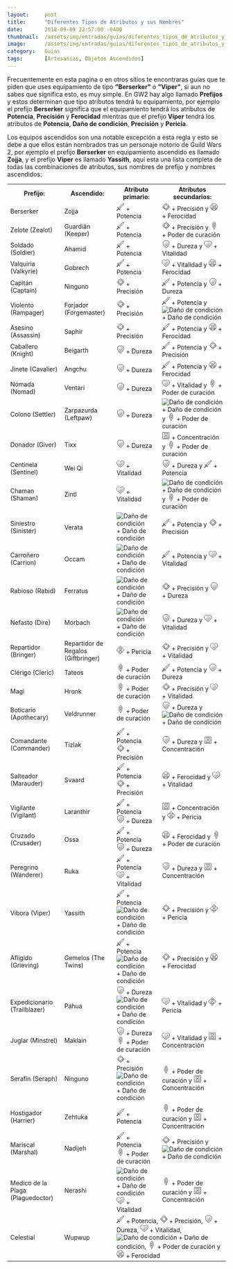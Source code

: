 ```yaml
---
layout:     post
title:      "Diferentes Tipos de Atributos y sus Nombres"
date:       2018-09-09 22:57:00 -0400
thumbnail:  /assets/img/entradas/guias/diferentes_tipos_de_atributos_y_sus_nombres_thumbnail.png
image:      /assets/img/entradas/guias/diferentes_tipos_de_atributos_y_sus_nombres.png
category:   Guias
tags:       [Artesanias, Objetos Ascendidos]
---
```


<p>Frecuentemente en esta pagina o en otros sitios te encontraras guías que te piden que uses equipamiento de tipo <strong>"Berserker"</strong> o <strong>"Viper"</strong>, si aun no sabes que significa esto, es muy simple. En GW2 hay algo llamado <strong>Prefijos</strong> y estos determinan que tipo atributos tendrá tu equipamiento, por ejemplo el prefijo <strong>Berserker</strong> significa que el equipamiento tendrá los atributos de <strong>Potencia</strong>, <strong>Precisión</strong> y <strong>Ferocidad</strong> mientras que el prefijo <strong>Viper</strong> tendrá los atributos de <strong>Potencia</strong>, <strong>Daño de condición</strong>, <strong>Precisión</strong> y <strong>Pericia</strong>.</p>

<p>Los equipos ascendidos son una notable excepción a esta regla y esto se debe a que ellos están nombrados tras un personaje notorio de Guild Wars 2, por ejemplo el prefijo <strong>Berserker</strong> en equipamiento ascendido es llamado <strong>Zojja</strong>, y el prefijo <strong>Viper</strong> es llamado <strong>Yassith</strong>, aquí esta una lista completa de todas las combinaciones de atributos, sus nombres de prefijo y nombres ascendidos:</p>

<table style="width:100%">
  <tr>
    <th>Prefijo:</th>
    <th>Ascendido:</th>
    <th>Atributo primario:</th>
    <th>Atributos secundarios:</th>
  </tr>
  <tr>
    <td>Berserker</td>
    <td>Zojja</td>
    <td><img style="width:18px!important;height:18px!important;" class="inline-img" src="/assets/img/Potencia.png" alt="Potencia"> + Potencia</td>
    <td><img width="18" class="inline-img" src="/assets/img/Precision.png" alt="Precisión"> + Precisión y <img width="18" class="inline-img" src="/assets/img/Ferocidad.png" alt="Ferocidad"> + Ferocidad</td>
  </tr>
  <tr>
    <td>Zelote (Zealot)</td>
    <td>Guardián (Keeper)</td>
    <td><img width="18" class="inline-img" src="/assets/img/Potencia.png" alt="Potencia"> + Potencia</td>
    <td><img  class="inline-img" src="/assets/img/Precision.png" alt="Precisión"> + Precisión y <img width="18" class="inline-img" src="/assets/img/Poder_de_curacion.png" alt="Poder de curación"> + Poder de curación</td>
  </tr>
  <tr>
    <td>Soldado (Soldier)</td>
    <td>Ahamid</td>
    <td><img width="18" class="inline-img" src="/assets/img/Potencia.png" alt="Potencia"> + Potencia</td>
    <td><img width="18" class="inline-img" src="/assets/img/Dureza.png" alt="Dureza"> + Dureza y <img width="18" class="inline-img" src="/assets/img/Vitalidad.png" alt="Vitalidad"> + Vitalidad</td>
  </tr>
  <tr>
    <td>Valquiria (Valkyrie)</td>
    <td>Gobrech</td>
    <td><img width="18" class="inline-img" src="/assets/img/Potencia.png" alt="Potencia"> + Potencia</td>
    <td><img width="18" class="inline-img" src="/assets/img/Vitalidad.png" alt="Vitalidad"> + Vitalidad y <img width="18" class="inline-img" src="/assets/img/Ferocidad.png" alt="Ferocidad"> + Ferocidad</td>
  </tr>
  <tr>
    <td>Capitán (Captain)</td>
    <td><span class="not-available">Ninguno</span></td>
    <td><img width="18" class="inline-img" src="/assets/img/Precision.png" alt="Precisión"> + Precisión</td>
    <td><img width="18" class="inline-img" src="/assets/img/Potencia.png" alt="Potencia"> + Potencia y <img width="18" class="inline-img" src="/assets/img/Dureza.png" alt="Dureza"> + Dureza</td>
  </tr>
  <tr>
    <td>Violento (Rampager)</td>
    <td>Forjador (Forgemaster)</td>
    <td><img width="18" class="inline-img" src="/assets/img/Precision.png" alt="Precisión"> + Precisión</td>
    <td><img width="18" class="inline-img" src="/assets/img/Potencia.png" alt="Potencia"> + Potencia y <img width="18" class="inline-img" src="/assets/img/Daño_de_condicion.png" alt="Daño de condición"> + Daño de condición</td>
  </tr>
  <tr>
    <td>Asesino (Assassin)</td>
    <td>Saphir</td>
    <td><img width="18" class="inline-img" src="/assets/img/Precision.png" alt="Precisión"> + Precisión</td>
    <td><img width="18" class="inline-img" src="/assets/img/Potencia.png" alt="Potencia"> + Potencia y <img width="18" class="inline-img" src="/assets/img/Ferocidad.png" alt="Ferocidad"> + Ferocidad</td>
  </tr>
  <tr>
    <td>Caballero (Knight)</td>
    <td>Beigarth</td>
    <td><img width="18" class="inline-img" src="/assets/img/Dureza.png" alt="Dureza"> + Dureza</td>
    <td><img width="18" class="inline-img" src="/assets/img/Potencia.png" alt="Potencia"> + Potencia y <img width="18" class="inline-img" src="/assets/img/Precision.png" alt="Precisión"> + Precisión</td>
  </tr>
  <tr>
    <td>Jinete (Cavalier)</td>
    <td>Angchu</td>
    <td><img width="18" class="inline-img" src="/assets/img/Dureza.png" alt="Dureza"> + Dureza</td>
    <td><img width="18" class="inline-img" src="/assets/img/Potencia.png" alt="Potencia"> + Potencia y <img width="18" class="inline-img" src="/assets/img/Ferocidad.png" alt="Ferocidad"> + Ferocidad</td>
  </tr>
  <tr>
    <td>Nómada (Nomad)</td>
    <td>Ventari</td>
    <td><img width="18" class="inline-img" src="/assets/img/Dureza.png" alt="Dureza"> + Dureza</td>
    <td><img width="18" class="inline-img" src="/assets/img/Vitalidad.png" alt="Vitalidad"> + Vitalidad y <img width="18" class="inline-img" src="/assets/img/Poder_de_curacion.png" alt="Poder de curación"> + Poder de curación</td>
  </tr>
  <tr>
    <td>Colono (Settler)</td>
    <td>Zarpazurda (Leftpaw)</td>
    <td><img width="18" class="inline-img" src="/assets/img/Dureza.png" alt="Dureza"> + Dureza</td>
    <td><img width="18" class="inline-img" src="/assets/img/Daño_de_condicion.png" alt="Daño de condición"> + Daño de condición y <img width="18" class="inline-img" src="/assets/img/Poder_de_curacion.png" alt="Poder de curación"> + Poder de curación</td>
  </tr>
  <tr>
    <td>Donador (Giver)</td>
    <td>Tixx</td>
    <td><img width="18" class="inline-img" src="/assets/img/Dureza.png" alt="Dureza"> + Dureza</td>
    <td><img width="18" class="inline-img" src="/assets/img/Concentracion.png" alt="Concentración"> + Concentración y <img width="18" class="inline-img" src="/assets/img/Poder_de_curacion.png" alt="Poder de curación"> + Poder de curación</td>
  </tr>
  <tr>
    <td>Centinela (Sentinel)</td>
    <td>Wei Qi</td>
    <td><img width="18" class="inline-img" src="/assets/img/Vitalidad.png" alt="Vitalidad"> + Vitalidad</td>
    <td><img width="18" class="inline-img" src="/assets/img/Dureza.png" alt="Dureza"> + Dureza y <img width="18" class="inline-img" src="/assets/img/Potencia.png" alt="Potencia"> + Potencia</td>
  </tr>
  <tr>
    <td>Chaman (Shaman)</td>
    <td>Zintl</td>
    <td><img width="18" class="inline-img" src="/assets/img/Vitalidad.png" alt="Vitalidad"> + Vitalidad</td>
    <td><img width="18" class="inline-img" src="/assets/img/Daño_de_condicion.png" alt="Daño de condición"> + Daño de condición y <img width="18" class="inline-img" src="/assets/img/Poder_de_curacion.png" alt="Poder de curación"> + Poder de curación</td>
  </tr>
  <tr>
    <td>Siniestro (Sinister)</td>
    <td>Verata</td>
    <td><img width="18" class="inline-img" src="/assets/img/Daño_de_condicion.png" alt="Daño de condición"> + Daño de condición</td>
    <td><img width="18" class="inline-img" src="/assets/img/Potencia.png" alt="Potencia"> + Potencia y <img width="18" class="inline-img" src="/assets/img/Precision.png" alt="Precisión"> + Precisión</td>
  </tr>
  <tr>
    <td>Carroñero (Carrion)</td>
    <td>Occam</td>
    <td><img width="18" class="inline-img" src="/assets/img/Daño_de_condicion.png" alt="Daño de condición"> + Daño de condición</td>
    <td><img width="18" class="inline-img" src="/assets/img/Potencia.png" alt="Potencia"> + Potencia y <img width="18" class="inline-img" src="/assets/img/Vitalidad.png" alt="Vitalidad"> + Vitalidad</td>
  </tr>
  <tr>
    <td>Rabioso (Rabid)</td>
    <td>Ferratus</td>
    <td><img width="18" class="inline-img" src="/assets/img/Daño_de_condicion.png" alt="Daño de condición"> + Daño de condición</td>
    <td><img width="18" class="inline-img" src="/assets/img/Precision.png" alt="Precisión"> + Precisión y <img width="18" class="inline-img" src="/assets/img/Dureza.png" alt="Dureza"> + Dureza</td>
  </tr>
  <tr>
    <td>Nefasto (Dire)</td>
    <td>Morbach</td>
    <td><img width="18" class="inline-img" src="/assets/img/Daño_de_condicion.png" alt="Daño de condición"> + Daño de condición</td>
    <td><img width="18" class="inline-img" src="/assets/img/Dureza.png" alt="Dureza"> + Dureza y <img width="18" class="inline-img" src="/assets/img/Vitalidad.png" alt="Vitalidad"> + Vitalidad</td>
  </tr>
  <tr>
    <td>Repartidor (Bringer)</td>
    <td>Repartidor de Regalos (Giftbringer)</td>
    <td><img width="18" class="inline-img" src="/assets/img/Pericia.png" alt="Pericia"> + Pericia</td>
    <td><img width="18" class="inline-img" src="/assets/img/Precision.png" alt="Precisión"> + Precisión y <img width="18" class="inline-img" src="/assets/img/Vitalidad.png" alt="Vitalidad"> + Vitalidad</td>
  </tr>
  <tr>
    <td>Clérigo (Cleric)</td>
    <td>Tateos</td>
    <td><img width="18" class="inline-img" src="/assets/img/Poder_de_curacion.png" alt="Poder de curación"> + Poder de curación</td>
    <td><img width="18" class="inline-img" src="/assets/img/Potencia.png" alt="Potencia"> + Potencia y <img width="18" class="inline-img" src="/assets/img/Dureza.png" alt="Dureza"> + Dureza</td>
  </tr>
  <tr>
    <td>Magi</td>
    <td>Hronk</td>
    <td><img width="18" class="inline-img" src="/assets/img/Poder_de_curacion.png" alt="Poder de curación"> + Poder de curación</td>
    <td><img width="18" class="inline-img" src="/assets/img/Precision.png" alt="Precisión"> + Precisión y <img width="18" class="inline-img" src="/assets/img/Vitalidad.png" alt="Vitalidad"> + Vitalidad</td>
  </tr>
  <tr>
    <td>Boticario (Apothecary)</td>
    <td>Veldrunner</td>
    <td><img width="18" class="inline-img" src="/assets/img/Poder_de_curacion.png" alt="Poder de curación"> + Poder de curación</td>
    <td><img width="18" class="inline-img" src="/assets/img/Dureza.png" alt="Dureza"> + Dureza y <img width="18" class="inline-img" src="/assets/img/Daño_de_condicion.png" alt="Daño de condición"> + Daño de condición</td>
  </tr>
  <tr>
    <td>Comandante (Commander)</td>
    <td>Tizlak</td>
    <td><img width="18" class="inline-img" src="/assets/img/Potencia.png" alt="Potencia"> + Potencia <br /> <img width="18" class="inline-img" src="/assets/img/Precision.png" alt="Precisión"> + Precisión</td>
    <td><img width="18" class="inline-img" src="/assets/img/Dureza.png" alt="Dureza"> + Dureza y <img width="18" class="inline-img" src="/assets/img/Concentracion.png" alt="Concentración"> + Concentración</td>
  </tr>
  <tr>
    <td>Salteador (Marauder)</td>
    <td>Svaard</td>
    <td><img width="18" class="inline-img" src="/assets/img/Potencia.png" alt="Potencia"> + Potencia <br /> <img  class="inline-img" src="/assets/img/Precision.png" alt="Precisión"> + Precisión</td>
    <td><img width="18" class="inline-img" src="/assets/img/Ferocidad.png" alt="Ferocidad"> + Ferocidad y <img width="18" class="inline-img" src="/assets/img/Vitalidad.png" alt="Vitalidad"> + Vitalidad</td>
  </tr>
  <tr>
    <td>Vigilante (Vigilant)</td>
    <td>Laranthir</td>
    <td><img width="18" class="inline-img" src="/assets/img/Potencia.png" alt="Potencia"> + Potencia <br /> <img width="18" class="inline-img" src="/assets/img/Dureza.png" alt="Dureza"> + Dureza</td>
    <td><img width="18" class="inline-img" src="/assets/img/Concentracion.png" alt="Concentración"> + Concentración y <img width="18" class="inline-img" src="/assets/img/Pericia.png" alt="Pericia"> + Pericia</td>
  </tr>
  <tr>
    <td>Cruzado (Crusader)</td>
    <td>Ossa</td>
    <td><img width="18" class="inline-img" src="/assets/img/Potencia.png" alt="Potencia"> + Potencia <br /> <img width="18" class="inline-img" src="/assets/img/Dureza.png" alt="Dureza"> + Dureza</td>
    <td><img width="18" class="inline-img" src="/assets/img/Ferocidad.png" alt="Ferocidad"> + Ferocidad y <img width="18" class="inline-img" src="/assets/img/Poder_de_curacion.png" alt="Poder de curación"> + Poder de curación</td>
  </tr>
  <tr>
    <td>Peregrino (Wanderer)</td>
    <td>Ruka</td>
    <td><img width="18" class="inline-img" src="/assets/img/Potencia.png" alt="Potencia"> + Potencia <br /> <img width="18" class="inline-img" src="/assets/img/Vitalidad.png" alt="Vitalidad"> + Vitalidad</td>
    <td><img width="18" class="inline-img" src="/assets/img/Dureza.png" alt="Dureza"> + Dureza y <img width="18" class="inline-img" src="/assets/img/Concentracion.png" alt="Concentración"> + Concentración</td>
  </tr>
  <tr>
    <td>Víbora (Viper)</td>
    <td>Yassith</td>
    <td><img width="18" class="inline-img" src="/assets/img/Potencia.png" alt="Potencia"> + Potencia <br /> <img width="18" class="inline-img" src="/assets/img/Daño_de_condicion.png" alt="Daño de condición"> + Daño de condición</td>
    <td><img width="18" class="inline-img" src="/assets/img/Precision.png" alt="Precisión"> + Precisión y <img width="18" class="inline-img" src="/assets/img/Pericia.png" alt="Pericia"> + Pericia</td>
  </tr>
  <tr>
    <td>Afligido (Grieving)</td>
    <td>Gemelos (The Twins)</td>
    <td><img width="18" class="inline-img" src="/assets/img/Potencia.png" alt="Potencia"> + Potencia <br /> <img width="18" class="inline-img" src="/assets/img/Daño_de_condicion.png" alt="Daño de condición"> + Daño de condición</td>
    <td><img width="18" class="inline-img" src="/assets/img/Precision.png" alt="Precisión"> + Precisión y <img width="18" class="inline-img" src="/assets/img/Ferocidad.png" alt="Ferocidad"> + Ferocidad</td>
  </tr>
  <tr>
    <td>Expedicionario (Trailblazer)</td>
    <td>Pahua</td>
    <td><img width="18" class="inline-img" src="/assets/img/Dureza.png" alt="Dureza"> + Dureza <br /> <img width="18" class="inline-img" src="/assets/img/Daño_de_condicion.png" alt="Daño de condición"> + Daño de condición</td>
    <td><img width="18" class="inline-img" src="/assets/img/Vitalidad.png" alt="Vitalidad"> + Vitalidad y <img width="18" class="inline-img" src="/assets/img/Pericia.png" alt="Pericia"> + Pericia</td>
  </tr>
  <tr>
    <td>Juglar (Minstrel)</td>
    <td>Maklain</td>
    <td><img width="18" class="inline-img" src="/assets/img/Dureza.png" alt="Dureza"> + Dureza <br /> <img width="18" class="inline-img" src="/assets/img/Poder_de_curacion.png" alt="Poder de curación"> + Poder de curación</td>
    <td><img width="18" class="inline-img" src="/assets/img/Vitalidad.png" alt="Vitalidad"> + Vitalidad y <img width="18" class="inline-img" src="/assets/img/Concentracion.png" alt="Concentración"> + Concentración</td>
  </tr>
  <tr>
    <td>Serafín (Seraph)</td>
    <td><span class="not-available">Ninguno</span></td>
    <td><img width="18" class="inline-img" src="/assets/img/Precision.png" alt="Precisión"> + Precisión  <br /> <img width="18" class="inline-img" src="/assets/img/Daño_de_condicion.png" alt="Daño de condición"> + Daño de condición</td>
    <td><img width="18" class="inline-img" src="/assets/img/Poder_de_curacion.png" alt="Poder de curación"> + Poder de curación y <img width="18" class="inline-img" src="/assets/img/Concentracion.png" alt="Concentración"> + Concentración</td>
  </tr>
  <tr>
    <td>Hostigador (Harrier)</td>
    <td>Zehtuka</td>
    <td><img width="18" class="inline-img" src="/assets/img/Potencia.png" alt="Potencia"> + Potencia</td>
    <td><img width="18" class="inline-img" src="/assets/img/Poder_de_curacion.png" alt="Poder de curación"> + Poder de curación y <img width="18" class="inline-img" src="/assets/img/Concentracion.png" alt="Concentración"> + Concentración</td>
  </tr>
  <tr>
    <td>Mariscal (Marshal)</td>
    <td>Nadijeh</td>
    <td><img width="18" class="inline-img" src="/assets/img/Potencia.png" alt="Potencia"> + Potencia <br /> <img width="18" class="inline-img" src="/assets/img/Poder_de_curacion.png" alt="Poder de curación"> + Poder de curación</td>
    <td><img width="18" class="inline-img" src="/assets/img/Precision.png" alt="Precisión"> + Precisión y <img width="18" class="inline-img" src="/assets/img/Daño_de_condicion.png" alt="Daño de condición"> + Daño de condición</td>
  </tr>
  <tr>
    <td>Medico de la Plaga (Plaguedoctor)</td>
    <td>Nerashi</td>
    <td><img width="18" class="inline-img" src="/assets/img/Daño_de_condicion.png" alt="Daño de condición"> + Daño de condición <br /> <img width="18" class="inline-img" src="/assets/img/Vitalidad.png" alt="Vitalidad"> + Vitalidad</td>
    <td><img width="18" class="inline-img" src="/assets/img/Poder_de_curacion.png" alt="Poder de curación"> + Poder de curación y <img width="18" class="inline-img" src="/assets/img/Concentracion.png" alt="Concentración"> + Concentración</td>
  </tr>
  <tr>
    <td>Celestial</td>
    <td>Wupwup</td>
    <td colspan="2"><img width="18" class="inline-img" src="/assets/img/Potencia.png" alt="Potencia"> + Potencia, <img width="18" class="inline-img" src="/assets/img/Precision.png" alt="Precisión"> + Precisión, <img width="18" class="inline-img" src="/assets/img/Dureza.png" alt="Dureza"> + Dureza, <img width="18" class="inline-img" src="/assets/img/Vitalidad.png" alt="Vitalidad"> + Vitalidad, <img width="18" class="inline-img" src="/assets/img/Daño_de_condicion.png" alt="Daño de condición"> + Daño de condición, <img width="18" class="inline-img" src="/assets/img/Poder_de_curacion.png" alt="Poder de curación"> + Poder de curación y <img width="18" class="inline-img" src="/assets/img/Ferocidad.png" alt="Ferocidad"> + Ferocidad</td>
  </tr>
</table>
